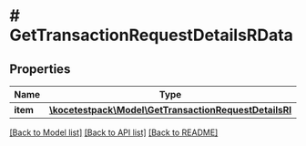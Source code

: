 # # GetTransactionRequestDetailsRData

## Properties

Name | Type | Description | Notes
------------ | ------------- | ------------- | -------------
**item** | [**\kocetestpack\Model\GetTransactionRequestDetailsRI**](GetTransactionRequestDetailsRI.md) |  |

[[Back to Model list]](../../README.md#models) [[Back to API list]](../../README.md#endpoints) [[Back to README]](../../README.md)
